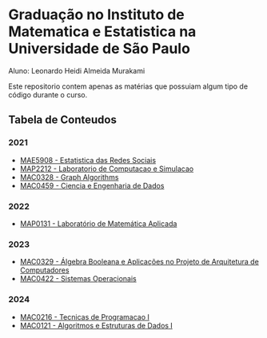 # Graduação no Instituto de Matematica e Estatistica na Universidade de São Paulo

Aluno: Leonardo Heidi Almeida Murakami

Este repositorio contem apenas as matérias que possuiam algum tipo de código durante o curso.


## Tabela de Conteudos
### 2021
- [MAE5908 - Estatistica das Redes Sociais](https://github.com/leonardomurakami/graduation-ime-usp/tree/master/MAE5908-Estatistica%20das%20Redes%20Sociais)
- [MAP2212 - Laboratorio de Computacao e Simulacao](https://github.com/leonardomurakami/graduation-ime-usp/tree/master/MAP2212-Laboratorio%20de%20Computacao%20e%20Simulacao)
- [MAC0328 - Graph Algorithms](https://github.com/leonardomurakami/graduation-ime-usp/tree/master/MAC0328-Graph%20Algorithms)
- [MAC0459 - Ciencia e Engenharia de Dados](https://github.com/leonardomurakami/graduation-ime-usp/tree/master/MAC0459-Ciencia%20e%20Engenharia%20de%20Dados)
### 2022
- [MAP0131 - Laboratório de Matemática Aplicada](https://github.com/leonardomurakami/graduation-ime-usp/tree/master/MAP0131-Laborat%C3%B3rio%20de%20Matem%C3%A1tica%20Aplicada)
### 2023
- [MAC0329 - Álgebra Booleana e Aplicações no Projeto de Arquitetura de Computadores](https://github.com/leonardomurakami/graduation-ime-usp/tree/master/MAC0329-%C3%81lgebra%20Booleana%20e%20Aplica%C3%A7%C3%B5es%20no%20Projeto%20de%20Arquitetura%20de%20Computadores)
- [MAC0422 - Sistemas Operacionais](https://github.com/leonardomurakami/graduation-ime-usp/tree/master/MAC0422-Sistemas%20Operacionais)
### 2024
- [MAC0216 - Tecnicas de Programacao I](https://github.com/leonardomurakami/graduation-ime-usp/tree/master/MAC0216-Tecnicas%20de%20Programacao%20I)
- [MAC0121 - Algoritmos e Estruturas de Dados I](https://github.com/leonardomurakami/graduation-ime-usp/tree/master/MAC0121-Algoritmos%20e%20Estruturas%20de%20Dados%20I)
